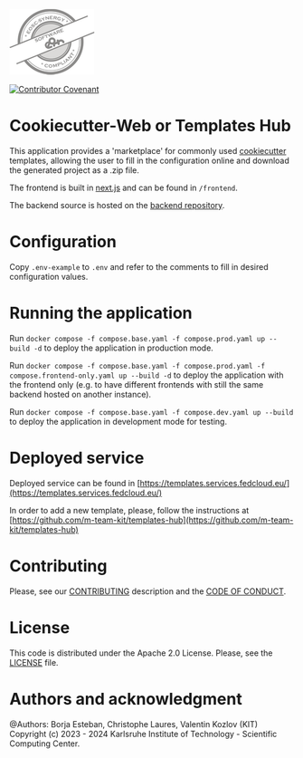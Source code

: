 [![SQAaaS badge](https://github.com/EOSC-synergy/SQAaaS/raw/master/badges/badges_150x116/badge_software_silver.png)](https://api.eu.badgr.io/public/assertions/9Vx6Dxt5T3yNiUdU6FN62g "SQAaaS silver badge achieved")

[![Contributor Covenant](https://img.shields.io/badge/Contributor%20Covenant-1.4-4baaaa.svg)](CODE_OF_CONDUCT.md)
# Cookiecutter-Web or Templates Hub

This application provides a 'marketplace' for commonly used [cookiecutter](https://cookiecutter.readthedocs.io/) templates, allowing the user to fill in the configuration online and download the generated project as a .zip file.

The frontend is built in [next.js](https://nextjs.org/) and can be found in `/frontend`.

The backend source is hosted on the [backend repository](https://codebase.helmholtz.cloud/m-team/ai/cookiecutter-web-backend).

# Configuration

Copy `.env-example` to `.env` and refer to the comments to fill in desired configuration values.

# Running the application

Run `docker compose -f compose.base.yaml -f compose.prod.yaml up --build -d` to deploy the application in production mode.

Run `docker compose -f compose.base.yaml -f compose.prod.yaml -f compose.frontend-only.yaml up --build -d` to deploy the application with the frontend only (e.g. to have different frontends with still the same backend hosted on another instance).

Run `docker compose -f compose.base.yaml -f compose.dev.yaml up --build` to deploy the application in development mode for testing.

# Deployed service
Deployed service can be found in [https://templates.services.fedcloud.eu/](https://templates.services.fedcloud.eu/)

In order to add a new template, please, follow the instructions at [https://github.com/m-team-kit/templates-hub](https://github.com/m-team-kit/templates-hub)


# Contributing
Please, see our [CONTRIBUTING](CONTRIBUTING.md) description and the [CODE OF CONDUCT](CODE_OF_CONDUCT.md).

# License
This code is distributed under the Apache 2.0 License. Please, see the [LICENSE](LICENSE) file.

# Authors and acknowledgment

@Authors: Borja Esteban, Christophe Laures, Valentin Kozlov (KIT)
Copyright (c) 2023 - 2024 Karlsruhe Institute of Technology - Scientific Computing Center.
